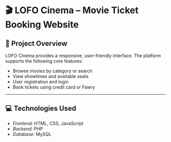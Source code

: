 # 🎬 LOFO Cinema – Movie Ticket Booking Website

## 📌 Project Overview

LOFO Cinema provides a responsive, user-friendly interface. The platform supports the following core features:

- Browse movies by category or search
- View showtimes and available seats
- User registration and login
- Book tickets using credit card or Fawry 


---

## 💻 Technologies Used

- *Frontend:* HTML, CSS, JavaScript
- *Backend:* PHP
- *Database:* MySQL 

